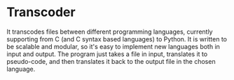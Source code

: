 # Transcoder
It transcodes files between different programming languages, currently supporting from C (and C syntax based languages) to Python.
It is written to be scalable and modular, so it's easy to implement new languages both in input and output.
The program just takes a file in input, translates it to pseudo-code, and then translates it back to the output file in the chosen language.
